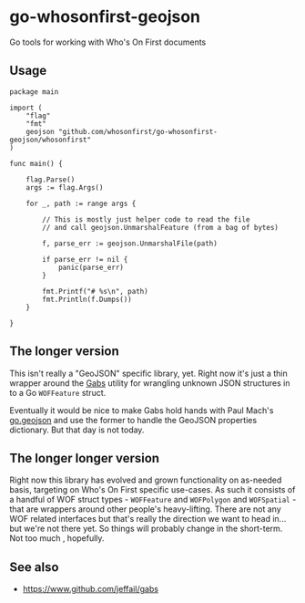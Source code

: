 # go-whosonfirst-geojson

Go tools for working with Who's On First documents

## Usage

```
package main

import (
	"flag"
	"fmt"
	geojson "github.com/whosonfirst/go-whosonfirst-geojson/whosonfirst"
)

func main() {

	flag.Parse()
	args := flag.Args()

	for _, path := range args {

		// This is mostly just helper code to read the file
		// and call geojson.UnmarshalFeature (from a bag of bytes)

		f, parse_err := geojson.UnmarshalFile(path)

		if parse_err != nil {
			panic(parse_err)
		}

		fmt.Printf("# %s\n", path)
		fmt.Println(f.Dumps())
	}

}
```

## The longer version

This isn't really a "GeoJSON" specific library, yet. Right now it's just a thin wrapper around the [Gabs](https://github.com/jeffail/gabs) utility for wrangling unknown JSON structures in to a Go `WOFFeature` struct.

Eventually it would be nice to make Gabs hold hands with Paul Mach's [go.geojson](https://github.com/paulmach/go.geojson) and use the former to handle the GeoJSON properties dictionary. But that day is not today.

## The longer longer version

Right now this library has evolved and grown functionality on as-needed basis, targeting on Who's On First specific use-cases. As such it consists of a handful of WOF struct types - `WOFFeature` and `WOFPolygon` and `WOFSpatial` - that are wrappers around other people's heavy-lifting. There are not any WOF related interfaces but that's really the direction we want to head in... but we're not there yet. So things will probably change in the short-term. Not too much , hopefully.

## See also

* https://www.github.com/jeffail/gabs
